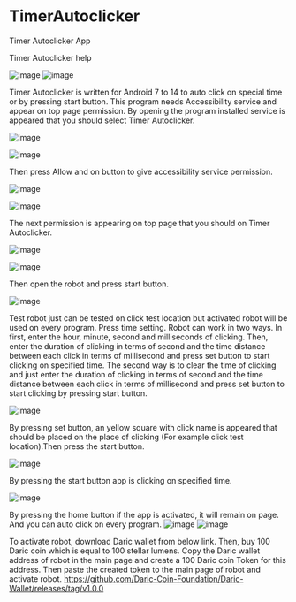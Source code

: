 # TimerAutoclicker
Timer Autoclicker App

Timer Autoclicker help

   ![image](https://github.com/Daric-Coin-Foundation/TimerAutoclicker/assets/155148976/f6156a52-1a33-4230-9af9-66096e65cebf)
   ![image](https://github.com/Daric-Coin-Foundation/TimerAutoclicker/assets/155148976/e27b7acd-4338-4d45-bf43-e2a1535f09c3)
   
Timer Autoclicker is written for Android 7 to 14 to auto click on special time or by pressing start button. This program needs Accessibility service and appear on top page permission. By opening the program installed service is appeared that you should select Timer Autoclicker.

![image](https://github.com/Daric-Coin-Foundation/TimerAutoclicker/assets/155148976/817469ff-0232-4bf3-af8f-bdc09c32ff2d)

![image](https://github.com/Daric-Coin-Foundation/TimerAutoclicker/assets/155148976/b80bbd33-378a-4c7b-90dd-b9d2426f1e70)


Then press Allow and on button to give accessibility service permission.

![image](https://github.com/Daric-Coin-Foundation/TimerAutoclicker/assets/155148976/d2fa2693-c19e-4eb2-b444-4d72dd18caba)

    
![image](https://github.com/Daric-Coin-Foundation/TimerAutoclicker/assets/155148976/3cb1c3b2-529e-4b77-b1f9-85254526f01f)


The next permission is appearing on top page that you should on Timer Autoclicker.
    
![image](https://github.com/Daric-Coin-Foundation/TimerAutoclicker/assets/155148976/994bce31-4aea-4106-b7a9-b26e8fb1031d)

![image](https://github.com/Daric-Coin-Foundation/TimerAutoclicker/assets/155148976/8dc3bfbe-a629-4c5b-ad78-16d0f4a26946)

Then open the robot and press start button.

 ![image](https://github.com/Daric-Coin-Foundation/TimerAutoclicker/assets/155148976/d2b21853-e2e3-4739-8f46-c7191cd72ade)

Test robot just can be tested on click test location but activated robot will be used on every program. Press time setting. Robot can work in two ways. In first, enter the hour, minute, second and milliseconds of clicking. Then, enter the duration of clicking in terms of second and the time distance between each click in terms of millisecond and press set button to start clicking on specified time. The second way is to clear the time of clicking and just enter the duration of clicking in terms of second and the time distance between each click in terms of millisecond and press set button to start clicking by pressing start button.

 ![image](https://github.com/Daric-Coin-Foundation/TimerAutoclicker/assets/155148976/1e2f824c-8927-45f6-82b1-b6219d274101)

By pressing set button, an yellow square with click name is appeared that should be placed on the place of clicking (For example click test location).Then press the start button.
 
![image](https://github.com/Daric-Coin-Foundation/TimerAutoclicker/assets/155148976/101775f8-d24c-47a7-93eb-060e264ff73e)

By pressing the start button app is clicking on specified time.
 
![image](https://github.com/Daric-Coin-Foundation/TimerAutoclicker/assets/155148976/1d0f052c-ab48-4eb1-8801-b8a048d5deff)


By pressing the home button if the app is activated, it will remain on page. And you can auto click on every program.
  ![image](https://github.com/Daric-Coin-Foundation/TimerAutoclicker/assets/155148976/e89dd9c2-9722-40cd-a600-2f4ac6bcf08d)
![image](https://github.com/Daric-Coin-Foundation/TimerAutoclicker/assets/155148976/15672816-3dac-4938-8c5d-fd20e829c8c9)

To activate robot, download Daric wallet from below link. Then, buy 100 Daric coin which is equal to 100 stellar lumens. Copy the Daric wallet address of robot in the main page and create a 100 Daric coin Token for this address. Then paste the created token to the main page of robot and activate robot. 
https://github.com/Daric-Coin-Foundation/Daric-Wallet/releases/tag/v1.0.0




